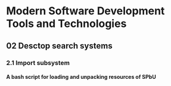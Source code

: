 # Modern Software Development Tools and Technologies

## 02 Desctop search systems

### 2.1 Import subsystem

#### A bash script for loading and unpacking resources of SPbU








